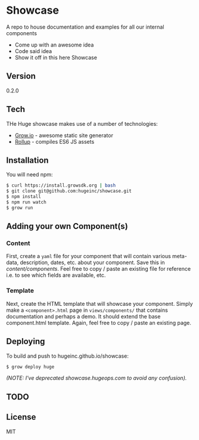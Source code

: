 Showcase
=========

A repo to house documentation and examples for all our internal components

  - Come up with an awesome idea
  - Code said idea
  - Show it off in this here Showcase

Version
----

0.2.0


Tech
-----------

THe Huge showcase makes use of a number of technologies:

* [Grow.io](http://grow.io/) - awesome static site generator
* [Rollup](http://rollupjs.org/) - compiles ES6 JS assets


Installation
--------------

You will need npm:

```sh
$ curl https://install.growsdk.org | bash
$ git clone git@github.com:hugeinc/showcase.git
$ npm install
$ npm run watch
$ grow run
```


Adding your own Component(s)
-----------

### Content
First, create a ```yaml``` file for your component that will contain various meta-data, description, dates, etc. about your component. Save this in _content/components_. Feel free to copy / paste an existing file for reference i.e. to see which fields are available, etc.

### Template
Next, create the HTML template that will showcase your component. Simply make a ```<component>.html``` page in ```views/components/``` that contains documentation and perhaps a demo.  It should extend the base component.html template. Again, feel free to copy / paste an existing page.


Deploying
--------------

To build and push to hugeinc.github.io/showcase:

```sh
$ grow deploy huge
```

_(NOTE: I've deprecated showcase.hugeops.com to avoid any confusion)._


TODO
----



License
----

MIT
